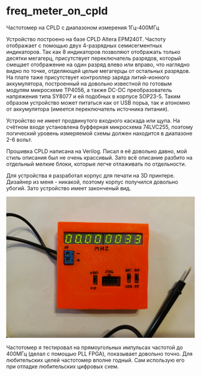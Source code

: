 # freq_meter_on_cpld
Частотомер на CPLD с диапазоном измерения 1Гц-400МГц

Устройство построено на базе CPLD Altera EPM240T. Частоту отображает с помощью двух 4-разрядных семисегментных индикаторов. Так как 8 индикаторов позволяют отображать только десятки мегагерц, присутствует переключатель разрядов, который смещает отображение на один разряд влево или вправо, что наглядно видно по точке, отделяющей целые мегагерцы от остальных разрядов.
На плате таже присутствует контроллер заряда литий-ионного аккумулятора, построенный на довольно известной по готовым модулям микросхеме TP4056, а также DC-DC преобразователь напряжения типа SY8077 и ей подобных в корпусе SOP23-5. Таким образом устройство может питаться как от USB порьа, так и атономно от аккумулятора (имеется переключатель источника питания).

Устройство не имеет продвинутого входного каскада или щупа. На счётном входе установлена буфферная микросхема 74LVC255, поэтому логический уровень измеряемой схемы должен находится в диапазоне 2-6 вольт. 

Прошивка CPLD написана на Verilog. Писал я её довольно давно, мой стиль описания был не очень крассивый. Зато всё описание разбито на отдельный мелкие блоки, которые легче отлаживать по отдельности.

Для устройства я разработал корпус для печати на 3D принтере. Дизайнер из меня - никакой, поэтому корпус получился довольно убогий. Зато устройство имеет законченый вид.

![case](https://github.com/AndrejChoo/freq_meter_on_cpld/blob/main/hardware/case.jpg)

Частотомер я тестировал на прямоугольных импульсах частотой до 400МГц (делал с помощью PLL FPGA), показывает довольно точно. Для любительских целей частотомер вполне годный. Сам использую его при отладке любительских цифровых схем.
